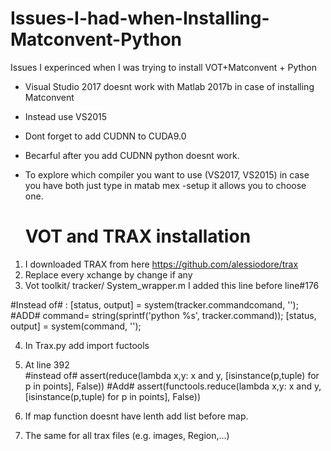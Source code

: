# Issues-I-had-when-Installing-Matconvent-Python
Issues I experinced when I was trying to install VOT+Matconvent + Python


+ Visual Studio 2017 doesnt work with Matlab 2017b in case of installing Matconvent
+ Instead use VS2015

+ Dont forget to add CUDNN to CUDA9.0
+ Becarful after you add CUDNN python doesnt work.

+ To explore which compiler you want to use (VS2017, VS2015) in case you have both just type in matab  mex -setup 
  it allows you to choose one.
  
  VOT and TRAX installation
  =========================
  
1. I downloaded TRAX from here https://github.com/alessiodore/trax
2. Replace every xchange by change if any
3. Vot toolkit/ tracker/ System_wrapper.m I added this line before line#176 

#Instead of# :
	    [status, output] = system(tracker.commandcomand, '');
#ADD#
 command= string(sprintf('python %s', tracker.command));
	    [status, output] = system(command, '');
        
 4. In Trax.py add import fuctools
 5. At line 392   
 #instead of#
         assert(reduce(lambda x,y: x and y, [isinstance(p,tuple) for p in points], False))
 #Add#
         assert(functools.reduce(lambda x,y: x and y, [isinstance(p,tuple) for p in points], False))
         
 6. If map function doesnt have lenth add list before map.
 
 7. The same for all trax files (e.g. images, Region,...)
 


 
        
        
  
   
